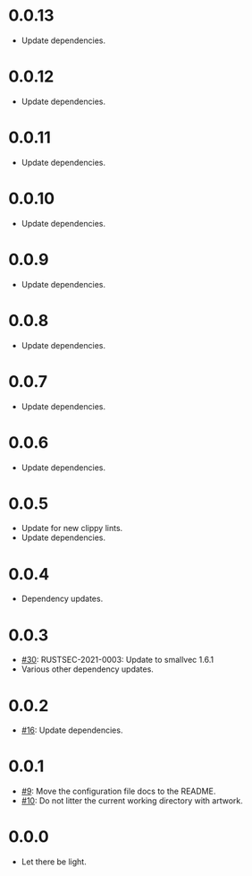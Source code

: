 # 0.0.13

* Update dependencies.


# 0.0.12

* Update dependencies.


# 0.0.11

* Update dependencies.


# 0.0.10

* Update dependencies.


# 0.0.9

* Update dependencies.


# 0.0.8

* Update dependencies.


# 0.0.7

* Update dependencies.


# 0.0.6

* Update dependencies.


# 0.0.5

* Update for new clippy lints.
* Update dependencies.


# 0.0.4

* Dependency updates.


# 0.0.3

* [#30](https://github.com/bowlofeggs/rems/pull/30): RUSTSEC-2021-0003: Update to smallvec 1.6.1
* Various other dependency updates.


# 0.0.2

* [#16](https://github.com/bowlofeggs/rems/pull/16): Update dependencies.


# 0.0.1

* [#9](https://github.com/bowlofeggs/rems/pull/9): Move the configuration file docs to the README.
* [#10](https://github.com/bowlofeggs/rems/pull/10): Do not litter the current working directory
  with artwork.


# 0.0.0

* Let there be light.

